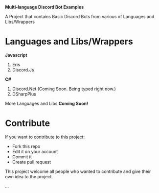 **Multi-language Discord Bot Examples**

A Project that contains Basic Discord Bots from various of Languages and Libs/Wrappers

# Languages and Libs/Wrappers

**Javascript**

 1. Eris
 2. Discord.Js

**C#**

1. Discord.Net (Coming Soon. Being typed right now.)
2. DSharpPlus

More Languages and Libs **Coming Soon!**


# Contribute
If you want to contribute to this project:

- Fork this repo
- Edit it on your account
- Commit it
- Create pull request

This project welcome all people who wanted to contribute and give their own idea to the project.


...
